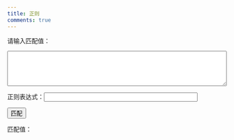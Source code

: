 ```yaml
---
title: 正则
comments: true
---
```


请输入匹配值：  
<textarea id='input-value' rows='5' style='width:100%'></textarea>

正则表达式：<input id='regex' type='text' style='width:70%' />

<input type='button' onclick='doRegex()' value='匹配' />

匹配值：   
<div id='output-value'></div>

<script type="text/javascript">
function doRegex() {
  var patt = eval(document.getElementById('regex').value);
  var inputValue = document.getElementById('input-value').value;
  debugger;
  var outputTxt = patt.exec(inputValue);
  document.getElementById('output-value').innerHTML=outputTxt;
}
</script>

